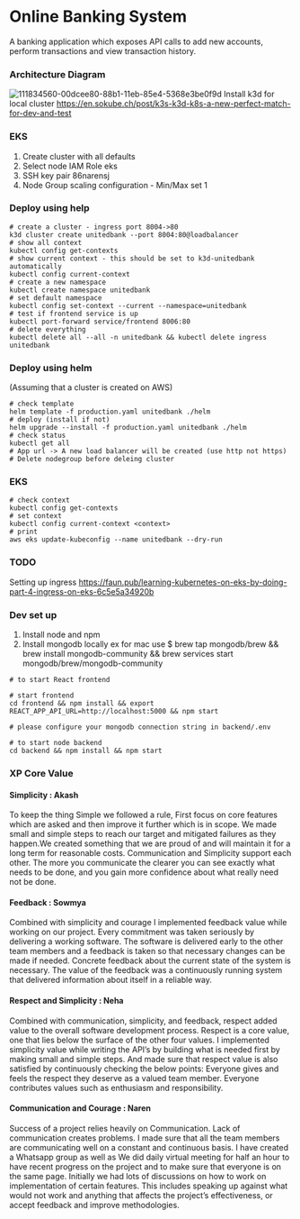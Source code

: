 
# Online Banking System

A banking application which exposes API calls to add new accounts, perform transactions and view transaction history.

### Architecture Diagram

![111834560-00dcee80-88b1-11eb-85e4-5368e3be0f9d](https://user-images.githubusercontent.com/436710/115127619-abb5fa80-9f8c-11eb-9e41-cbab051c059c.png)
Install k3d for local cluster 
https://en.sokube.ch/post/k3s-k3d-k8s-a-new-perfect-match-for-dev-and-test

### EKS
1. Create cluster with all defaults
2. Select node IAM Role eks
3. SSH key pair 86narensj
4. Node Group scaling configuration - Min/Max set 1

### Deploy using help
```
# create a cluster - ingress port 8004->80
k3d cluster create unitedbank --port 8004:80@loadbalancer
# show all context
kubectl config get-contexts
# show current context - this should be set to k3d-unitedbank automatically
kubectl config current-context
# create a new namespace
kubectl create namespace unitedbank
# set default namespace
kubectl config set-context --current --namespace=unitedbank
# test if frontend service is up
kubectl port-forward service/frontend 8006:80
# delete everything
kubectl delete all --all -n unitedbank && kubectl delete ingress unitedbank
```

### Deploy using helm
(Assuming that a cluster is created on AWS)
```
# check template
helm template -f production.yaml unitedbank ./helm
# deploy (install if not)
helm upgrade --install -f production.yaml unitedbank ./helm
# check status
kubectl get all
# App url -> A new load balancer will be created (use http not https)
# Delete nodegroup before deleing cluster
```

### EKS
```
# check context
kubectl config get-contexts
# set context
kubectl config current-context <context>
# print
aws eks update-kubeconfig --name unitedbank --dry-run
```

### TODO
Setting up ingress
https://faun.pub/learning-kubernetes-on-eks-by-doing-part-4-ingress-on-eks-6c5e5a34920b

### Dev set up 

1. Install node and npm
2. Install mongodb locally ex for mac use $  brew tap mongodb/brew && brew install mongodb-community && brew services start mongodb/brew/mongodb-community

```
# to start React frontend

# start frontend
cd frontend && npm install && export REACT_APP_API_URL=http://localhost:5000 && npm start

# please configure your mongodb connection string in backend/.env

# to start node backend
cd backend && npm install && npm start
```


### XP Core Value

#### Simplicity : Akash
To keep the thing Simple we followed a rule, First focus on core features which are asked and then improve it further which is in scope. We made small and simple steps to reach our target and mitigated failures as they happen.We created something that we are proud of and will maintain it for a long term for reasonable costs. Communication and Simplicity support each other. The more you communicate the clearer you can see exactly what needs to be done, and you gain more confidence about what really need not be done.

#### Feedback : Sowmya
Combined with simplicity and courage I implemented feedback value while working on our project. Every commitment was taken seriously by delivering a working software. The software is delivered early to the other team members and a feedback is taken so that necessary changes can be made if needed. Concrete feedback about the current state of the system is necessary. The value of the feedback was a continuously running system that delivered information about itself in a reliable way.

#### Respect and Simplicity : Neha 
Combined with communication, simplicity, and feedback, respect added value to the overall software development process. Respect is a core value, one that lies below the surface of the other four values. I implemented simplicity value while writing the API’s by building what is needed first by making small and simple steps. And made sure that respect value is also satisfied by continuously checking the below points:
Everyone gives and feels the respect they deserve as a valued team member. 
Everyone contributes values such as enthusiasm and responsibility.

#### Communication and Courage : Naren
Success of a project relies heavily on Communication. Lack of communication creates problems. I made sure that all the team members are communicating well on a constant and continuous basis. I have created a Whatsapp group as well as We did daily virtual meeting for half an hour to have recent progress on the project and to make sure that everyone is on the same page. Initially we had lots of discussions on how to work on implementation of certain features. This includes speaking up against what would not work and anything that affects the project’s effectiveness, or accept feedback and improve methodologies.


